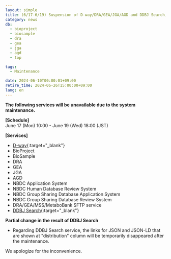```yaml
---
layout: simple
title: (6/17-6/19) Suspension of D-way/DRA/GEA/JGA/AGD and DDBJ Search; Temporal change in the search result on DDBJ Search
category: news
db:
  - bioproject
  - biosample
  - dra
  - gea
  - jga
  - agd
  - top

tags:
  - Maintenance

date: 2024-06-10T00:00:01+09:00
retire_time: 2024-06-26T15:00:00+09:00
lang: en
---
```

   
**The following services will be unavailable due to the system maintenance.**

**[Schedule]**  
June 17 (Mon) 10:00 - June 19 (Wed) 18:00 (JST)

**[Services]** 
- [D-way](https://ddbj.nig.ac.jp/D-way){:target="_blank"}
- BioProject
- BioSample
- DRA
- GEA
- JGA
- AGD
- NBDC Application System
- NBDC Human Database Review System
- NBDC Group Sharing Database Application System
- NBDC Group Sharing Database Review System
- DRA/GEA/MSS/MetaboBank SFTP service
- [DDBJ Search](https://ddbj.nig.ac.jp/search){:target="_blank"}

**Partial change in the result of DDBJ Search**

- Regarding DDBJ Search service, the links for JSON and JSON-LD that are shown at "distribution" column will be temporarily disappeared after the maintenance.

We apologize for the inconvenience.
